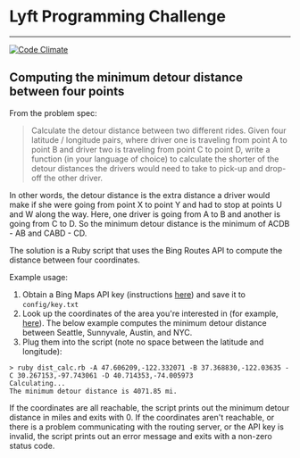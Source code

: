 # Lyft Programming Challenge
---
[![Code Climate](https://codeclimate.com/github/maxrz/lyft-challenge.png)](https://codeclimate.com/github/maxrz/lyft-challenge)

## Computing the minimum detour distance between four points

From the problem spec:

> Calculate the detour distance between two different rides. Given four latitude / longitude pairs, where driver one is traveling from point A to point B and driver two is traveling from point C to point D, write a function (in your language of choice) to calculate the shorter of the detour distances the drivers would need to take to pick-up and drop-off the other driver.

In other words, the detour distance is the extra distance a driver would make if she were going from point X to point Y and had to stop at points U and W along the way. Here, one driver is going from A to B and another is going from C to D. So the minimum detour distance is the minimum of ACDB - AB and CABD - CD.

The solution is a Ruby script that uses the Bing Routes API to compute the distance between four coordinates.

Example usage:

1. Obtain a Bing Maps API key (instructions [here][1]) and save it to `config/key.txt`
2. Look up the coordinates of the area you're interested in (for example, [here][2]). The below example computes the minimum detour distance between Seattle, Sunnyvale, Austin, and NYC.
3. Plug them into the script (note no space between the latitude and longitude):
```
> ruby dist_calc.rb -A 47.606209,-122.332071 -B 37.368830,-122.03635 -C 30.267153,-97.743061 -D 40.714353,-74.005973
Calculating...
The minimum detour distance is 4071.85 mi.
```

If the coordinates are all reachable, the script prints out the minimum detour distance in miles and exits with 0. If the coordinates aren't reachable, or there is a problem communicating with the routing server, or the API key is invalid, the script prints out an error message and exits with a non-zero status code.

  [1]: http://msdn.microsoft.com/en-us/library/ff428642.aspx
  [2]: http://www.latlong.net/
